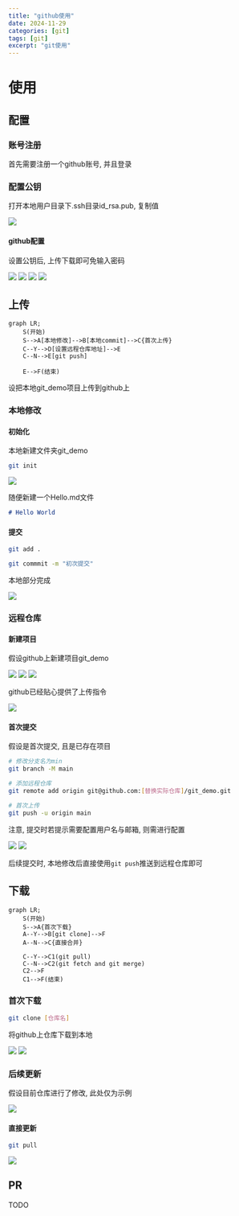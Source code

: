```yaml
---
title: "github使用"
date: 2024-11-29
categories: [git]
tags: [git]
excerpt: "git使用"
---
```


# 使用

## 配置

### 账号注册

首先需要注册一个github账号, 并且登录

### 配置公钥

打开本地用户目录下.ssh目录id_rsa.pub, 复制值

![](/assets/image/20241129_232822.jpg)

#### github配置

设置公钥后, 上传下载即可免输入密码

![](/assets/image/20241129_233057.jpg)
![](/assets/image/20241129_233202.jpg)
![](/assets/image/20241129_233240.jpg)
![](/assets/image/20241129_233622.jpg)

## 上传

```mermaid
graph LR;
    S(开始)
    S-->A[本地修改]-->B[本地commit]-->C{首次上传}
    C--Y-->D[设置远程仓库地址]-->E
    C--N-->E[git push]

    E-->F(结束)
```

设把本地git_demo项目上传到github上

### 本地修改

#### 初始化

本地新建文件夹git_demo

```sh
git init
```

![](/assets/image/20241129_231602.jpg)

随便新建一个Hello.md文件

```md
# Hello World
```

#### 提交

```sh
git add .
```

```sh
git commmit -m "初次提交"
```

本地部分完成

![](/assets/image/20241129_231938.jpg)

### 远程仓库

#### 新建项目

假设github上新建项目git_demo

![](/assets/image/20241129_234023.jpg)
![](/assets/image/20241129_234138.jpg)
![](/assets/image/20241129_234216.jpg)

github已经贴心提供了上传指令

![](/assets/image/20241129_234449.jpg)

#### 首次提交

假设是首次提交, 且是已存在项目

```sh
# 修改分支名为min
git branch -M main

# 添加远程仓库
git remote add origin git@github.com:[替换实际仓库]/git_demo.git

# 首次上传
git push -u origin main
```

注意, 提交时若提示需要配置用户名与邮箱, 则需进行配置

![](/assets/image/20241129_234902.jpg)
![](/assets/image/20241129_234941.jpg)


后续提交时, 本地修改后直接使用`git push`推送到远程仓库即可

## 下载

```mermaid
graph LR;
    S(开始)
    S-->A{首次下载}
    A--Y-->B[git clone]-->F
    A--N-->C{直接合并}

    C--Y-->C1(git pull)
    C--N-->C2(git fetch and git merge)
    C2-->F
    C1-->F(结束)
```

### 首次下载

```sh
git clone [仓库名]
```

将github上仓库下载到本地

![](/assets/image/20241129_235318.jpg)
![](/assets/image/20241129_235516.jpg)

### 后续更新

假设目前仓库进行了修改, 此处仅为示例

![](/assets/image/20241130_001835.jpg)

#### 直接更新

```sh
git pull
```

![](/assets/image/20241130_002020.jpg)

## PR

TODO